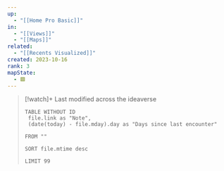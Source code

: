 ```yaml
---
up:
  - "[[Home Pro Basic]]"
in:
  - "[[Views]]"
  - "[[Maps]]"
related:
  - "[[Recents Visualized]]"
created: 2023-10-16
rank: 3
mapState:
  - 🟩
---
```


> [!watch]+ Last modified across the ideaverse
> ``` dataview
> TABLE WITHOUT ID
>  file.link as "Note",
>  (date(today) - file.mday).day as "Days since last encounter"
> 
> FROM ""
> 
> SORT file.mtime desc
> 
> LIMIT 99
> ```

